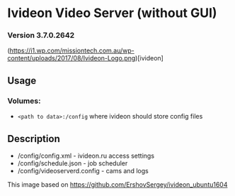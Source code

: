 # Ivideon Video Server (without GUI)
### Version 3.7.0.2642

(https://i1.wp.com/missiontech.com.au/wp-content/uploads/2017/08/Ivideon-Logo.png)[ivideon]

## Usage

### Volumes:

* `<path to data>:/config`
where ivideon should store config files

## Description

* /config/config.xml - ivideon.ru access settings
* /config/schedule.json - job scheduler
* /config/videoserverd.config - cams and logs

This image based on https://github.com/ErshovSergey/ivideon_ubuntu1604
